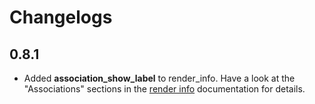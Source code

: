 # Changelogs
## 0.8.1
* Added __association_show_label__ to render_info. Have a look at the "Associations" sections in the [render info](https://github.com/D4uS1/ez-on-rails/wiki/Render-Info) documentation for details.